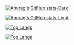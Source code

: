 
[![Anurag's GitHub stats-Dark](https://github-readme-stats.vercel.app/api?username=LucasBalbinoSS&hide=stars,contribs&show_icons=true&theme=transparent&count_private=true&hide_title=true&include_all_commits=true&text_bold=false&ring_color=f05a29&border_color=444c56&text_color=adbac7)](https://github.com/anuraghazra/github-readme-stats#gh-dark-mode-only)

[![Anurag's GitHub stats-Light](https://github-readme-stats.vercel.app/api?username=LucasBalbinoSS&hide=stars,contribs&show_icons=true&theme=transparent&count_private=true&hide_title=true&include_all_commits=true&text_bold=false&ring_color=f05a29&border_color=d0d7de&text_color=24292f)](https://github.com/anuraghazra/github-readme-stats#gh-light-mode-only)

[![Top Langs](https://github-readme-stats.vercel.app/api/top-langs/?username=LucasBalbinoSS&hide_title=true&hide=python,java,hack&layout=compact&hide_progress=true&theme=transparent&border_color=444c56&text_color=adbac7)](https://github.com/anuraghazra/github-readme-stats#gh-dark-mode-only)

[![Top Langs](https://github-readme-stats.vercel.app/api/top-langs/?username=LucasBalbinoSS&hide_title=true&hide=python,java,hack&layout=compact&hide_progress=true&theme=transparent&border_color=d0d7de&text_color=24292f)](https://github.com/anuraghazra/github-readme-stats#gh-light-mode-only)
